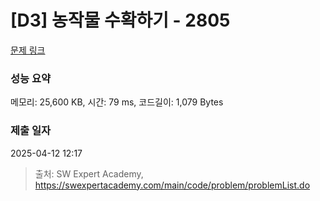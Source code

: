 # [D3] 농작물 수확하기 - 2805 

[문제 링크](https://swexpertacademy.com/main/code/problem/problemDetail.do?contestProbId=AV7GLXqKAWYDFAXB) 

### 성능 요약

메모리: 25,600 KB, 시간: 79 ms, 코드길이: 1,079 Bytes

### 제출 일자

2025-04-12 12:17



> 출처: SW Expert Academy, https://swexpertacademy.com/main/code/problem/problemList.do